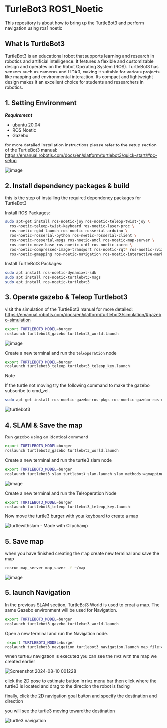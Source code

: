 # TurleBot3 ROS1_Noetic

This repository is about how to bring up the TurtleBot3 and perform navigation using ros1 noetic

## What Is TurtleBot3

TurtleBot3 is an educational robot that supports learning and research in robotics and artificial intelligence. It features a flexible and customizable design and operates on the Robot Operating System (ROS). TurtleBot3 has sensors such as cameras and LIDAR, making it suitable for various projects like mapping and environmental interaction. Its compact and lightweight design makes it an excellent choice for students and researchers in robotics.
 
## 1. Setting Environment

***Requirement***
- ubuntu 20.04
- ROS Noetic
- Gazebo
  
for more detailed installation instructions please refer to the setup section of the TurtleBot3 manual: https://emanual.robotis.com/docs/en/platform/turtlebot3/quick-start/#pc-setup

![image](https://github.com/user-attachments/assets/41d313c3-f765-4447-bef4-559f8f56c538)

## 2. Install dependency packages & build

this is the step of installing the required dependency packages for TurtleBot3

Install ROS Packages:

```bash
sudo apt-get install ros-noetic-joy ros-noetic-teleop-twist-joy \
  ros-noetic-teleop-twist-keyboard ros-noetic-laser-proc \
  ros-noetic-rgbd-launch ros-noetic-rosserial-arduino \
  ros-noetic-rosserial-python ros-noetic-rosserial-client \
  ros-noetic-rosserial-msgs ros-noetic-amcl ros-noetic-map-server \
  ros-noetic-move-base ros-noetic-urdf ros-noetic-xacro \
  ros-noetic-compressed-image-transport ros-noetic-rqt* ros-noetic-rviz \
  ros-noetic-gmapping ros-noetic-navigation ros-noetic-interactive-markers
```

Install TurtleBot3 Packages:

```bash
sudo apt install ros-noetic-dynamixel-sdk
sudo apt install ros-noetic-turtlebot3-msgs
sudo apt install ros-noetic-turtlebot3
```
## 3. Operate gazebo & Teleop Turtlebot3

visit the simulation of the TurtleBot3 manual for more detailed: https://emanual.robotis.com/docs/en/platform/turtlebot3/simulation/#gazebo-simulation

```bash
export TURTLEBOT3_MODEL=burger
roslaunch turtlebot3_gazebo turtlebot3_world.launch
```

![image](https://github.com/user-attachments/assets/3e15cbe1-8f84-4f52-99b7-59d55b4ea484)

Create a new terminal and run the ``teleoperation`` node

```bash
export TURTLEBOT3_MODEL=burger
roslaunch turtlebot3_teleop turtlebot3_teleop_key.launch
```
> [!NOTE]
> If the turtle not moving try the following command to make the gazebo subscribe to cmd_vel.
> ```bash
> sudo apt-get install ros-noetic-gazebo-ros-pkgs ros-noetic-gazebo-ros-control
> ```
![turtlebot3](https://github.com/user-attachments/assets/25b82d4d-6df3-4fcb-81bc-1e9860d5e775)


## 4. SLAM & Save the map

Run gazebo using an identical command 

```bash
export TURTLEBOT3_MODEL=burger
roslaunch turtlebot3_gazebo turtlebot3_world.launch
```

Create a new terminal and run the turtle3 slam node

```bash
export TURTLEBOT3_MODEL=burger
roslaunch turtlebot3_slam turtlebot3_slam.launch slam_methods:=gmapping
```

![image](https://github.com/user-attachments/assets/45439afc-a4e3-4aac-80ac-c148a9f3bb75)

Create a new terminal and run the Teleoperation Node

```bash
export TURTLEBOT3_MODEL=burger
roslaunch turtlebot3_teleop turtlebot3_teleop_key.launch
```
Now move the turtle3 burger with your keyboard to create a map 

![turtlewithslam - Made with Clipchamp](https://github.com/user-attachments/assets/bf8e6f2e-5589-4725-bf69-826c5dc17517)


## 5. Save map 
when you have finished creating the map create new terminal and save the map 

```bash
rosrun map_server map_saver -f ~/map
```
![image](https://github.com/user-attachments/assets/85dcbc36-4278-492b-9439-d0887c40e86a)

## 5. launch Navigation

In the previous SLAM section, TurtleBot3 World is used to creat a map. The same Gazebo environment will be used for Navigation.

```bash
export TURTLEBOT3_MODEL=burger
roslaunch turtlebot3_gazebo turtlebot3_world.launch
```
Open a new terminal and run the Navigation node.

```bash
 export TURTLEBOT3_MODEL=burger
roslaunch turtlebot3_navigation turtlebot3_navigation.launch map_file:=$HOME/map.yaml
```
When turtle3 navigation is executed you can see the rivz with the map we created earlier

![Screenshot 2024-08-10 001228](https://github.com/user-attachments/assets/57f56a17-6397-415c-ba03-0bf8802e025c)

click the 2D pose to estimate button in rivz menu bar then click where the turtle3 is located and drag to the direction the robot is facing 

finally, click the 2D navigation goal button and specify the destination and direction

you will see the turtle3 moving toward the destination


![turtle3 navigation](https://github.com/user-attachments/assets/f0a04075-89d8-4411-a98f-001020ea941b)

